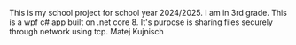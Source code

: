 This is my school project for school year 2024/2025. I am in 3rd grade.
This is a wpf c# app built on .net core 8.
It's purpose is sharing files securely through network using tcp.
Matej Kujnisch
